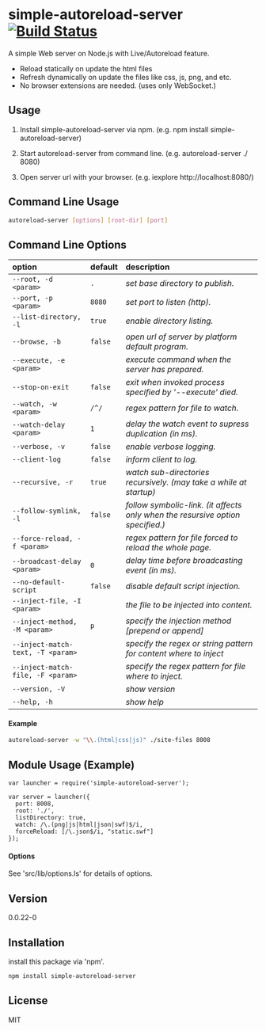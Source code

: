 simple-autoreload-server [![Build Status](https://travis-ci.org/cytb/simple-autoreload-server.png?branch=master)](https://travis-ci.org/cytb/simple-autoreload-server)
========================

A simple Web server on Node.js with Live/Autoreload feature.
  - Reload statically on update the html files
  - Refresh dynamically on update the files like css, js, png, and etc.
  - No browser extensions are needed. (uses only WebSocket.)

Usage
----
  1. Install simple-autoreload-server via npm.
     (e.g. npm install simple-autoreload-server)

  2. Start autoreload-server from command line.
     (e.g. autoreload-server ./ 8080)

  3. Open server url with your browser.
     (e.g. iexplore http://localhost:8080/)

Command Line Usage
----
```sh
autoreload-server [options] [root-dir] [port]
```

Command Line Options
----

option | default | description
:--- | :--- | :---
`--root, -d <param>` | `.` | _set base directory to publish._
`--port, -p <param>` | `8080` | _set port to listen (http)._
`--list-directory, -l` | `true` | _enable directory listing._
`--browse, -b` | `false` | _open url of server by platform default program._
`--execute, -e <param>` |  | _execute command when the server has prepared._
`--stop-on-exit` | `false` | _exit when invoked process specified by '--execute' died._
`--watch, -w <param>` | `/^/` | _regex pattern for file to watch._
`--watch-delay <param>` | `1` | _delay the watch event to supress duplication (in ms)._
`--verbose, -v` | `false` | _enable verbose logging._
`--client-log` | `false` | _inform client to log._
`--recursive, -r` | `true` | _watch sub-directories recursively. (may take a while at startup)_
`--follow-symlink, -l` | `false` | _follow symbolic-link. (it affects only when the resursive option specified.)_
`--force-reload, -f <param>` |  | _regex pattern for file forced to reload the whole page._
`--broadcast-delay <param>` | `0` | _delay time before broadcasting event (in ms)._
`--no-default-script` | `false` | _disable default script injection._
`--inject-file, -I <param>` |  | _the file to be injected into content._
`--inject-method, -M <param>` | `p` | _specify the injection method [prepend or append]_
`--inject-match-text, -T <param>` |  | _specify the regex or string pattern for content where to inject_
`--inject-match-file, -F <param>` |  | _specify the regex pattern for file where to inject._
`--version, -V` |  | _show version_
`--help, -h` |  | _show help_



#### Example

```sh
autoreload-server -w "\\.(html|css|js)" ./site-files 8008
```

Module Usage (Example)
----
```
var launcher = require('simple-autoreload-server');

var server = launcher({
  port: 8008,
  root: './',
  listDirectory: true,
  watch: /\.(png|js|html|json|swf)$/i,
  forceReload: [/\.json$/i, "static.swf"]
});
```

#### Options

See 'src/lib/options.ls' for details of options.


Version
----
0.0.22-0

Installation
--------------
install this package via 'npm'.

```sh
npm install simple-autoreload-server
```

License
----
MIT

[simple-autoreload-server]:https://github.com/cytb/simple-autoreload-server

